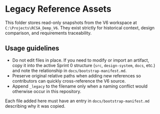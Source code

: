 # Legacy Reference Assets

This folder stores read-only snapshots from the V6 workspace at `C:\Projects\RCSA_Demp_V6`. They exist strictly for historical context, design comparison, and requirements traceability.

## Usage guidelines

- Do not edit files in place. If you need to modify or import an artifact, copy it into the active Sprint 0 structure (`src`, `design-system`, `docs`, etc.) and note the relationship in `docs/bootstrap-manifest.md`.
- Preserve original relative paths when adding new references so contributors can quickly cross-reference the V6 source.
- Append `_legacy` to the filename only when a naming conflict would otherwise occur in this repository.

Each file added here must have an entry in `docs/bootstrap-manifest.md` describing why it was copied.
